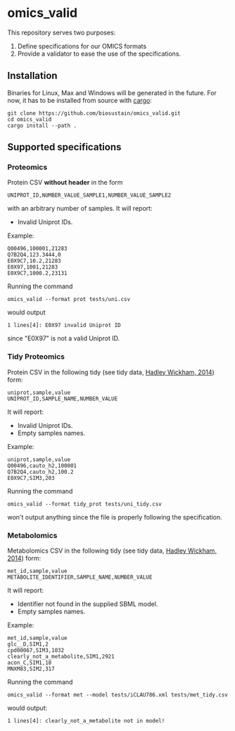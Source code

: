# omics_valid

This repository serves two purposes:

1. Define specifications for our OMICS formats
2. Provide a validator to ease the use of the specifications.

## Installation

Binaries for Linux, Max and Windows will be generated in the future. For now, it has to be installed from source with [cargo](https://doc.rust-lang.org/cargo/getting-started/installation.html):

```
git clone https://github.com/biosustain/omics_valid.git
cd omics_valid
cargo install --path .
```

## Supported specifications

### Proteomics
Protein CSV **without header** in the form

```csv
UNIPROT_ID,NUMBER_VALUE_SAMPLE1,NUMBER_VALUE_SAMPLE2
```

with an arbitrary number of samples. It will report:
* Invalid Uniprot IDs.

Example:

```csv
Q00496,100001,21283
Q7B2Q4,123.3444,0
E0X9C7,10.2,21283
E0X97,1001,21283
E0X9C7,1000.2,23131
```

Running the command

```shell
omics_valid --format prot tests/uni.csv
```

would output

```
1 lines[4]: E0X97 invalid Uniprot ID
```

since "E0X97" is not a valid Uniprot ID.

### Tidy Proteomics

Protein CSV  in the following tidy (see tidy data, [Hadley Wickham, 2014](https://www.jstatsoft.org/article/view/v059i10)) form:

```csv
uniprot,sample,value
UNIPROT_ID,SAMPLE_NAME,NUMBER_VALUE
```

It will report:
* Invalid Uniprot IDs.
* Empty samples names.

Example:

```csv
uniprot,sample,value
Q00496,cauto_h2,100001
Q7B2Q4,cauto_h2,100.2
E0X9C7,SIM3,203
```

Running the command

```shell
omics_valid --format tidy_prot tests/uni_tidy.csv
```

won't output anything since the file is properly following the specification.

### Metabolomics
Metabolomics CSV  in the following tidy (see tidy data, [Hadley Wickham, 2014](https://www.jstatsoft.org/article/view/v059i10)) form:

```csv
met_id,sample,value
METABOLITE_IDENTIFIER,SAMPLE_NAME,NUMBER_VALUE
```

It will report:
* Identifier not found in the supplied SBML model.
* Empty samples names.

Example:

```csv
met_id,sample,value
glc__D,SIM1,2
cpd00067,SIM3,1032
clearly_not_a_metabolite,SIM1,2921
acon_C,SIM1,18
MNXM83,SIM2,317
```

Running the command

```shell
omics_valid --format met --model tests/iCLAU786.xml tests/met_tidy.csv
```

would output:

```
1 lines[4]: clearly_not_a_metabolite not in model!
```

